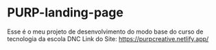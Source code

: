# PURP-landing-page
Esse é o meu projeto de desenvolvimento do modo base do curso de tecnologia da escola DNC
Link do Site: https://purpcreative.netlify.app/
